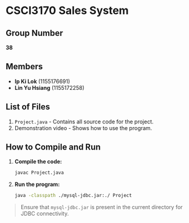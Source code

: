 # CSCI3170 Sales System

## Group Number
**38**

## Members
- **Ip Ki Lok** (1155176691)
- **Lin Yu Hsiang** (1155172258)

## List of Files
1. `Project.java` - Contains all source code for the project.
2. Demonstration video - Shows how to use the program.

## How to Compile and Run

1. **Compile the code:**
    ```sh
    javac Project.java
    ```

2. **Run the program:**
    ```sh
    java -classpath ./mysql-jdbc.jar:./ Project
    ```

> Ensure that `mysql-jdbc.jar` is present in the current directory for JDBC connectivity.
